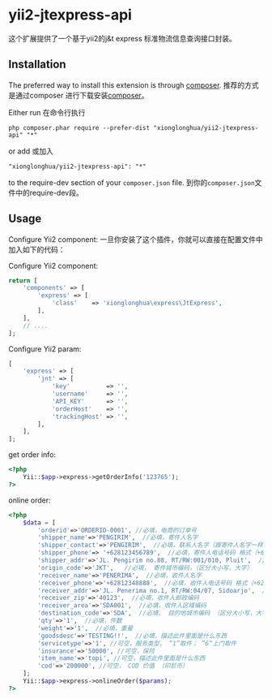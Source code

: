 # yii2-jtexpress-api
这个扩展提供了一个基于yii2的j&amp;t express 标准物流信息查询接口封装。

Installation
------------

The preferred way to install this extension is through [composer](http://getcomposer.org/download/).
推荐的方式是通过composer 进行下载安装[composer](http://getcomposer.org/download/)。

Either run
在命令行执行
```
php composer.phar require --prefer-dist "xionglonghua/yii2-jtexpress-api" "*"
```

or add
或加入

```
"xionglonghua/yii2-jtexpress-api": "*"
```

to the require-dev section of your `composer.json` file.
到你的`composer.json`文件中的require-dev段。

Usage
-----
Configure Yii2 component:
一旦你安装了这个插件，你就可以直接在配置文件中加入如下的代码：

Configure Yii2 component:
```php
return [
    'components' => [
        'express' => [
            'class'    => 'xionglonghua\express\JtExpress',
        ],
    ],
    // ....
];
```

Configure Yii2 param:
```php
[
    'express' => [
        'jnt' => [
            'key'          => '',
            'username'     => '',
            'API_KEY'      => '',
            'orderHost'    => '',
            'trackingHost' => '',
        ],
    ],
];
```

get order info:

```php
<?php
    Yii::$app->express->getOrderInfo('123765');
?>
```

online order:

```php
<?php
    $data = [
        'orderid'=>'ORDERID-0001', //必填，电商的订单号
        'shipper_name'=>'PENGIRIM',  //必填，寄件人名字
        'shipper_contact'=>'PENGIRIM',  //必填，联系人名字（跟寄件人名字一样）
        'shipper_phone'=> '+628123456789',  //必填，寄件人电话号码 格式（+62 开头）
        'shipper_addr'=>'JL. Pengirim no.88, RT/RW:001/010, Pluit',  //必填，寄件地址
        'origin_code'=>'JKT',   //必填， 寄件城市编码，（区分大小写，大字）
        'receiver_name'=>'PENERIMA',  //必填，收件人名字
        'receiver_phone'=>'+62812348888',  //必填，收件人电话号码 格式（+62 开头）
        'receiver_addr'=>'JL. Penerima no.1, RT/RW:04/07, Sidoarjo',  //必填，收件人地址
        'receiver_zip'=>'40123',  //必填，收件人邮政编码
        'receiver_area'=>'SDA001',  //必填，收件人区域编码
        'destination_code'=>'SDA',  //必填， 目的地城市编码 （区分大小写，大字）
        'qty'=>'1',  //必填，件数
        'weight'=>'1',  //必填，重量
        'goodsdesc'=>'TESTING!!',  //必填，描述此件里面是什么东西
        'servicetype'=>'1', //可空，服务类型， “1”取件； ”6“上门取件
        'insurance'=>'50000', //可空，保险
        'item_name'=>'topi', //可空，描述此件里面是什么东西
        'cod'=>'200000', //可空， COD 价值 （印尼币）
    ];
    Yii::$app->express->onlineOrder($params);
?>

```